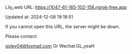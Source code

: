 Lily_web URL: https://1047-61-165-102-156.ngrok-free.app

Updated at: 2024-12-08 19:19:51

If you cannot open this URL, the server might be down.

Please contact: 

goley04@foxmail.com Or Wechat:GL_yeaH